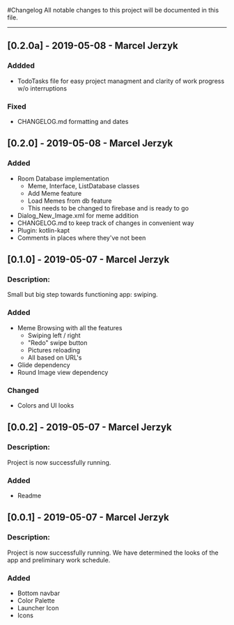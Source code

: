 #Changelog
All notable changes to this project will be documented in this file.

___________________________________

## [0.2.0a] - 2019-05-08 - Marcel Jerzyk
### Addded
- TodoTasks file for easy project managment and clarity of work progress w/o interruptions

### Fixed
- CHANGELOG.md formatting and dates 

## [0.2.0] - 2019-05-08 - Marcel Jerzyk
### Added
- Room Database implementation
	- Meme, Interface, ListDatabase classes
	- Add Meme feature
	- Load Memes from db feature
	- This needs to be changed to firebase and is ready to go
- Dialog_New_Image.xml for meme addition
- CHANGELOG.md to keep track of changes in convenient way
- Plugin: kotlin-kapt
- Comments in places where they've not been

## [0.1.0] - 2019-05-07 - Marcel Jerzyk
### Description:
Small but big step towards functioning app: swiping.

### Added
- Meme Browsing with all the features
	- Swiping left / right
	- "Redo" swipe button
	- Pictures reloading 
	- All based on URL's
- Glide dependency
- Round Image view dependency
	
### Changed
- Colors and UI looks

## [0.0.2] - 2019-05-07 - Marcel Jerzyk
### Description:
Project is now successfully running.

### Added
- Readme

## [0.0.1] - 2019-05-07 - Marcel Jerzyk
### Description:
Project is now successfully running. We have determined the looks of the app and preliminary work schedule.

### Added
- Bottom navbar
- Color Palette
- Launcher Icon
- Icons
